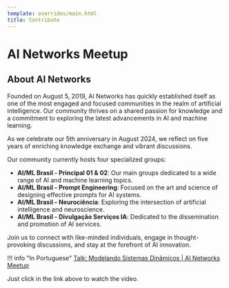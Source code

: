 ```yaml
---
template: overrides/main.html
title: Contribute
---
```


# AI Networks Meetup

## About AI Networks

Founded on August 5, 2019, AI Networks has quickly established itself as one of the most engaged and focused communities in the realm of artificial intelligence. Our community thrives on a shared passion for knowledge and a commitment to exploring the latest advancements in AI and machine learning.

As we celebrate our 5th anniversary in August 2024, we reflect on five years of enriching knowledge exchange and vibrant discussions.

Our community currently hosts four specialized groups:

- **AI/ML Brasil - Principal 01 & 02**: Our main groups dedicated to a wide range of AI and machine learning topics.
- **AI/ML Brasil - Prompt Engineering**: Focused on the art and science of designing effective prompts for AI systems.
- **AI/ML Brasil - Neurociência**: Exploring the intersection of artificial intelligence and neuroscience.
- **AI/ML Brasil - Divulgação Serviços IA**: Dedicated to the dissemination and promotion of AI services.

Join us to connect with like-minded individuals, engage in thought-provoking discussions, and stay at the forefront of AI innovation.

!!! info "In Portuguese"
    [Talk: Modelando Sistemas Dinâmicos | AI Networks Meetup](https://www.youtube.com/watch?v=yMkpDUsNC0s)

Just click in the link above to watch the video.
